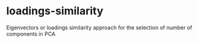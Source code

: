 # loadings-similarity
Eigenvectors or loadings similarity approach for the selection of number of components in PCA
